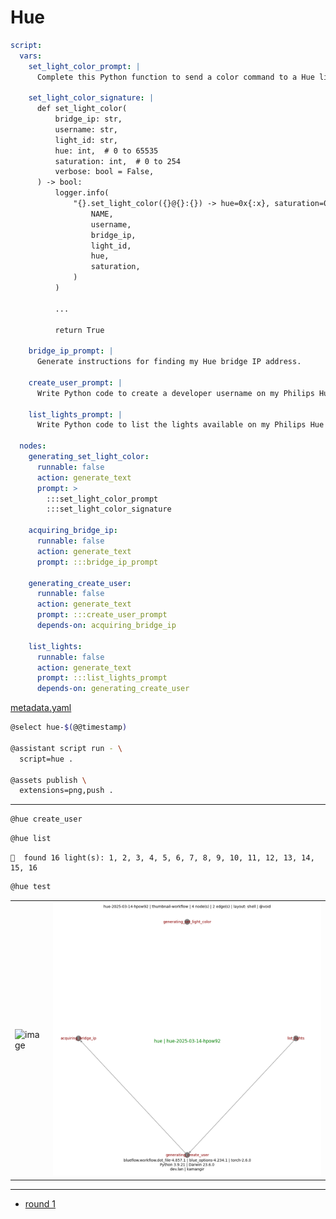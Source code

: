 # Hue

```yaml
script:
  vars:
    set_light_color_prompt: |
      Complete this Python function to send a color command to a Hue light.

    set_light_color_signature: |
      def set_light_color(
          bridge_ip: str,
          username: str,
          light_id: str,
          hue: int,  # 0 to 65535
          saturation: int,  # 0 to 254
          verbose: bool = False,
      ) -> bool:
          logger.info(
              "{}.set_light_color({}@{}:{}) -> hue=0x{:x}, saturation=0x{:x}".format(
                  NAME,
                  username,
                  bridge_ip,
                  light_id,
                  hue,
                  saturation,
              )
          )

          ...

          return True

    bridge_ip_prompt: |
      Generate instructions for finding my Hue bridge IP address.

    create_user_prompt: |
      Write Python code to create a developer username on my Philips Hue Bridge.

    list_lights_prompt: |
      Write Python code to list the lights available on my Philips Hue Bridge.

  nodes:
    generating_set_light_color:
      runnable: false
      action: generate_text
      prompt: >
        :::set_light_color_prompt
        :::set_light_color_signature

    acquiring_bridge_ip:
      runnable: false
      action: generate_text
      prompt: :::bridge_ip_prompt

    generating_create_user:
      runnable: false
      action: generate_text
      prompt: :::create_user_prompt
      depends-on: acquiring_bridge_ip

    list_lights:
      runnable: false
      action: generate_text
      prompt: :::list_lights_prompt
      depends-on: generating_create_user

```
[metadata.yaml](../metadata.yaml)

```bash
@select hue-$(@@timestamp)

@assistant script run - \
  script=hue .

@assets publish \
  extensions=png,push .
```


---

```bash
@hue create_user
```

```bash
@hue list
```

```text
🧠  found 16 light(s): 1, 2, 3, 4, 5, 6, 7, 8, 9, 10, 11, 12, 13, 14, 15, 16
```

```bash
@hue test
```

| | |
|-|-|
| ![image](https://github.com/kamangir/assets/blob/main/blue-assistant/20250314_143702.jpg?raw=true) | ![image](https://github.com/kamangir/assets/blob/main/hue-2025-03-14-hpow92/thumbnail-workflow.png?raw=true) |

---

- [round 1](./round-1.md)
